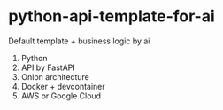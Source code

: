 # python-api-template-for-ai
Default template + business logic by ai

1. Python
2. API by FastAPI
3. Onion architecture
4. Docker + devcontainer
5. AWS or Google Cloud
